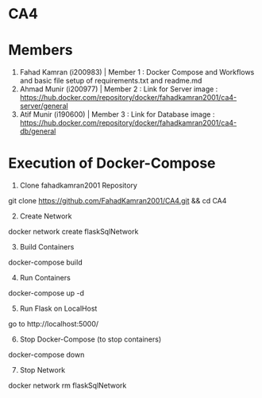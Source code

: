 # CA4

# Members
1. Fahad Kamran (i200983) | Member 1 : Docker Compose and Workflows and basic file setup of requirements.txt and readme.md
2. Ahmad Munir (i200977)  | Member 2 : Link for Server image : https://hub.docker.com/repository/docker/fahadkamran2001/ca4-server/general
3. Atif Munir (i190600)   | Member 3 : Link for Database image : https://hub.docker.com/repository/docker/fahadkamran2001/ca4-db/general

# Execution of Docker-Compose
1. Clone fahadkamran2001 Repository

git clone https://github.com/FahadKamran2001/CA4.git && cd CA4

2. Create Network

docker network create flaskSqlNetwork

3. Build Containers

docker-compose build

4. Run Containers
   
docker-compose up -d

5. Run Flask on LocalHost
   
go to http://localhost:5000/

6. Stop Docker-Compose (to stop containers)
    
docker-compose down

7. Stop Network

docker network rm flaskSqlNetwork

